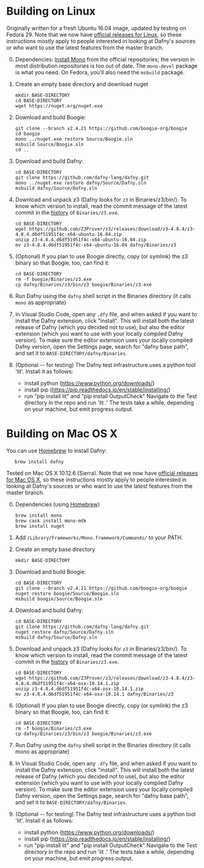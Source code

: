 Building on Linux
=================

Originally written for a fresh Ubuntu 16.04 image, updated by testing on Fedora 29. Note that we now have [official releases for Linux](https://github.com/dafny-lang/dafny/releases),
so these instructions mostly apply to people interested in looking at Dafny's sources or who want to use the latest features from the master branch.

0. Dependencies: [Install Mono](https://www.mono-project.com/download/stable/#download-lin) from the official repositories; the version in most distribution repositories is too out of date. The `mono-devel` package is what you need. On Fedora, you'll also need the `msbuild` package.

1. Create an empty base directory and download nuget

       mkdir BASE-DIRECTORY
       cd BASE-DIRECTORY
       wget https://nuget.org/nuget.exe

2. Download and build Boogie:

       git clone --branch v2.4.21 https://github.com/boogie-org/boogie
       cd boogie
       mono ../nuget.exe restore Source/Boogie.sln
       msbuild Source/Boogie.sln
       cd ..

3. Download and build Dafny:

       cd BASE-DIRECTORY
       git clone https://github.com/dafny-lang/dafny.git
       mono ../nuget.exe restore dafny/Source/Dafny.sln
       msbuild dafny/Source/Dafny.sln

4. Download and unpack z3 (Dafny looks for `z3` in Binaries/z3/bin/). To know which version to install, read the commit message of the latest commit in the [history](https://github.com/dafny-lang/dafny/commits/master/Binaries/z3.exe) of `Binaries/z3.exe`.

       cd BASE-DIRECTORY
       wget https://github.com/Z3Prover/z3/releases/download/z3-4.8.4/z3-4.8.4.d6df51951f4c-x64-ubuntu-16.04.zip
       unzip z3-4.8.4.d6df51951f4c-x64-ubuntu-16.04.zip
       mv z3-4.8.4.d6df51951f4c-x64-ubuntu-16.04 dafny/Binaries/z3

5. (Optional) If you plan to use Boogie directly, copy (or symlink) the z3 binary so that Boogie, too, can find it:

       cd BASE-DIRECTORY
       rm -f boogie/Binaries/z3.exe
       cp dafny/Binaries/z3/bin/z3 boogie/Binaries/z3.exe

6. Run Dafny using the `dafny` shell script in the Binaries directory (it calls `mono` as appropriate)

7. In Visual Studio Code, open any `.dfy` file, and when asked if you want to install the Dafny extension, click "install". This will install both the latest release of Dafny (which you decided not to use), but also the editor extension (which you want to use with your locally compiled Dafny version). To make sure the editor extension uses your locally compiled Dafny version, open the Settings page, search for "dafny base path", and set it to `BASE-DIRECTORY/dafny/Binaries`.


8. (Optional -- for testing) The Dafny test infrastructure uses a python tool 'lit'. Install it as follows:
   * install python (https://www.python.org/downloads/)
   * install pip (https://pip.readthedocs.io/en/stable/installing/)
   * run "pip install lit" and "pip install OutputCheck"
Navigate to the Test directory in the repo and run 'lit .'
The tests take a while, depending on your machine, but emit progress output.

Building on Mac OS X
====================

You can use [Homebrew](https://brew.sh) to install Dafny:

       brew install dafny

Tested on Mac OS X 10.12.6 (Sierra).  Note that we now have
[official releases for Mac OS X](https://github.com/dafny-lang/dafny/releases),
so these instructions mostly apply to people interested in looking at
Dafny's sources or who want to use the latest features from the master branch.

0. Dependencies (using [Homebrew](https://brew.sh))

       brew install mono
       brew cask install mono-mdk
       brew install nuget

1. Add `/Library/Frameworks/Mono.framework/Commands/` to your PATH.

2. Create an empty base directory

       mkdir BASE-DIRECTORY

3. Download and build Boogie:

       cd BASE-DIRECTORY
       git clone --branch v2.4.21 https://github.com/boogie-org/boogie
       nuget restore boogie/Source/Boogie.sln
       msbuild boogie/Source/Boogie.sln

4. Download and build Dafny:

       cd BASE-DIRECTORY
       git clone https://github.com/dafny-lang/dafny.git
       nuget restore dafny/Source/Dafny.sln
       msbuild dafny/Source/Dafny.sln

5. Download and unpack z3 (Dafny looks for `z3` in Binaries/z3/bin/). To know which version to install, read the commit message of the latest commit in the [history](https://github.com/dafny-lang/dafny/commits/master/Binaries/z3.exe) of `Binaries/z3.exe`.

       cd BASE-DIRECTORY
       wget https://github.com/Z3Prover/z3/releases/download/z3-4.8.4/z3-4.8.4.d6df51951f4c-x64-osx-10.14.1.zip
       unzip z3-4.8.4.d6df51951f4c-x64-osx-10.14.1.zip
       mv z3-4.8.4.d6df51951f4c-x64-osx-10.14.1 dafny/Binaries/z3

6. (Optional) If you plan to use Boogie directly, copy (or symlink) the z3 binary so that Boogie, too, can find it:

       cd BASE-DIRECTORY
       rm -f boogie/Binaries/z3.exe
       cp dafny/Binaries/z3/bin/z3 boogie/Binaries/z3.exe

7. Run Dafny using the `dafny` shell script in the Binaries directory (it calls mono as appropriate)

8. In Visual Studio Code, open any `.dfy` file, and when asked if you want to install the Dafny extension, click "install". This will install both the latest release of Dafny (which you decided not to use), but also the editor extension (which you want to use with your locally compiled Dafny version). To make sure the editor extension uses your locally compiled Dafny version, open the Settings page, search for "dafny base path", and set it to `BASE-DIRECTORY/dafny/Binaries`.

9. (Optional -- for testing) The Dafny test infrastructure uses a python tool 'lit'. Install it as follows:
   * install python (https://www.python.org/downloads/)
   * install pip (https://pip.readthedocs.io/en/stable/installing/)
   * run "pip install lit" and "pip install OutputCheck"
Navigate to the Test directory in the repo and run 'lit .'
The tests take a while, depending on your machine, but emit progress output.
